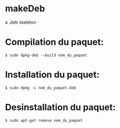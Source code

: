# makeDeb
a .deb skeleton

# Compilation du paquet:
```$ sudo dpkg-deb --build nom_du_paquet```

# Installation du paquet:
```$ sudo dpkg -i nom_du_paquet.deb```

# Desinstallation du paquet:
```$ sudo apt-get remove nom_du_paquet```
